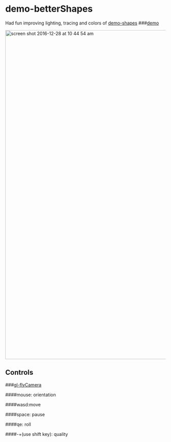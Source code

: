 # demo-betterShapes
Had fun improving lighting, tracing and colors of [demo-shapes](https://github.com/Ramshackle-Jamathon/demo-shapes)
###[demo](https://ramshackle-jamathon.github.io/demo-betterShapes/)

<img width="1034" alt="screen shot 2016-12-28 at 10 44 54 am" src="https://cloud.githubusercontent.com/assets/5943242/21525337/b5b48dea-ccea-11e6-902e-14bc227f4ac9.png">

## Controls
###[gl-flyCamera](https://github.com/Ramshackle-Jamathon/gl-flyCamera)

####mouse: orientation

####wasd:move

####space: pause

####qe: roll

####-+(use shift key): quality

